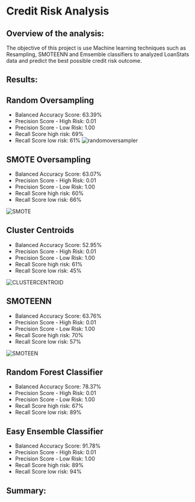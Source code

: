 # Credit Risk Analysis

## Overview of the analysis:

The objective of this project is use Machine learning techniques such as Resampling, SMOTEENN and Emsemble classifiers to analyzed LoanStats data and predict the best possible credit risk outcome.

## Results:

## Random Oversampling

* Balanced Accuracy Score: 63.39%
* Precision Score - High Risk: 0.01
* Precision Score - Low Risk: 1.00
* Recall Score high risk: 69%
* Recall Score low risk: 61%
![randomoversampler](https://user-images.githubusercontent.com/75961117/123529907-f063bd80-d6c2-11eb-9eb1-27472ccaeb90.PNG)



## SMOTE Oversampling

* Balanced Accuracy Score: 63.07%
* Precision Score - High Risk: 0.01
* Precision Score - Low Risk: 1.00
* Recall Score high risk: 60%
* Recall Score low risk: 66%

![SMOTE](https://user-images.githubusercontent.com/75961117/123529929-391b7680-d6c3-11eb-93fc-1d995fdf8b3e.PNG)


## Cluster Centroids

* Balanced Accuracy Score: 52.95%
* Precision Score - High Risk: 0.01
* Precision Score - Low Risk: 1.00
* Recall Score high risk: 61%
* Recall Score low risk: 45%

![CLUSTERCENTROID](https://user-images.githubusercontent.com/75961117/123529945-6f58f600-d6c3-11eb-9900-cba20d7e4088.PNG)


## SMOTEENN

* Balanced Accuracy Score: 63.76%
* Precision Score - High Risk: 0.01
* Precision Score - Low Risk: 1.00
* Recall Score high risk: 70%
* Recall Score low risk: 57%

![SMOTEEN](https://user-images.githubusercontent.com/75961117/123529989-c1018080-d6c3-11eb-9dee-b2e059b1a465.PNG)



## Random Forest Classifier

* Balanced Accuracy Score: 78.37%
* Precision Score - High Risk: 0.01
* Precision Score - Low Risk: 1.00
* Recall Score high risk: 67%
* Recall Score low risk: 89%


## Easy Ensemble Classifier

* Balanced Accuracy Score: 91.78%
* Precision Score - High Risk: 0.01
* Precision Score - Low Risk: 1.00
* Recall Score high risk: 89%
* Recall Score low risk: 94%


## Summary: 





